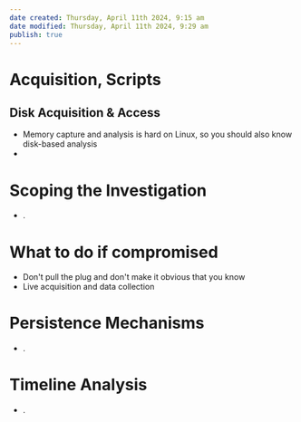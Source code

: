 ```yaml
---
date created: Thursday, April 11th 2024, 9:15 am
date modified: Thursday, April 11th 2024, 9:29 am
publish: true
---
```


# Acquisition, Scripts
## Disk Acquisition & Access
- Memory capture and analysis is hard on Linux, so you should also know disk-based analysis
- 

# Scoping the Investigation
- .

# What to do if compromised
- Don't pull the plug and don't make it obvious that you know
- Live acquisition and data collection

# Persistence Mechanisms
- .

# Timeline Analysis
- .
